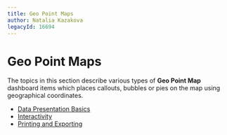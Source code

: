```yaml
---
title: Geo Point Maps
author: Natalia Kazakova
legacyId: 16694
---
```

# Geo Point Maps
The topics in this section describe various types of **Geo Point Map** dashboard items which places callouts, bubbles or pies on the map using geographical coordinates.
* [Data Presentation Basics](geo-point-maps/data-presentation-basics.md)
* [Interactivity](geo-point-maps/interactivity.md)
* [Printing and Exporting](geo-point-maps/printing-and-exporting.md)